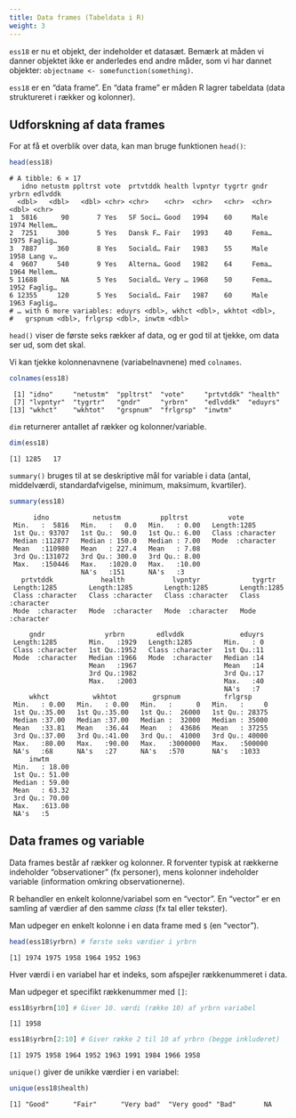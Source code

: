 ```yaml
---
title: Data frames (Tabeldata i R)
weight: 3
---
```

`ess18` er nu et objekt, der indeholder et datasæt. Bemærk at måden vi
danner objektet ikke er anderledes end andre måder, som vi har dannet
objekter: `objectname <- somefunction(something)`.

`ess18` er en “data frame”. En “data frame” er måden R lagrer tabeldata
(data struktureret i rækker og kolonner).

## Udforskning af data frames

For at få et overblik over data, kan man bruge funktionen `head()`:

``` r
head(ess18)
```

    # A tibble: 6 × 17
       idno netustm ppltrst vote  prtvtddk health lvpntyr tygrtr gndr  yrbrn edlvddk
      <dbl>   <dbl>   <dbl> <chr> <chr>    <chr>  <chr>   <chr>  <chr> <dbl> <chr>  
    1  5816      90       7 Yes   SF Soci… Good   1994    60     Male   1974 Mellem…
    2  7251     300       5 Yes   Dansk F… Fair   1993    40     Fema…  1975 Faglig…
    3  7887     360       8 Yes   Sociald… Fair   1983    55     Male   1958 Lang v…
    4  9607     540       9 Yes   Alterna… Good   1982    64     Fema…  1964 Mellem…
    5 11688      NA       5 Yes   Sociald… Very … 1968    50     Fema…  1952 Faglig…
    6 12355     120       5 Yes   Sociald… Fair   1987    60     Male   1963 Faglig…
    # … with 6 more variables: eduyrs <dbl>, wkhct <dbl>, wkhtot <dbl>,
    #   grspnum <dbl>, frlgrsp <dbl>, inwtm <dbl>

`head()` viser de første seks rækker af data, og er god til at tjekke,
om data ser ud, som det skal.

Vi kan tjekke kolonnenavnene (variabelnavnene) med `colnames`.

``` r
colnames(ess18)
```

     [1] "idno"     "netustm"  "ppltrst"  "vote"     "prtvtddk" "health"  
     [7] "lvpntyr"  "tygrtr"   "gndr"     "yrbrn"    "edlvddk"  "eduyrs"  
    [13] "wkhct"    "wkhtot"   "grspnum"  "frlgrsp"  "inwtm"   

`dim` returnerer antallet af rækker og kolonner/variable.

``` r
dim(ess18)
```

    [1] 1285   17

`summary()` bruges til at se deskriptive mål for variable i data (antal,
middelværdi, standardafvigelse, minimum, maksimum, kvartiler).

``` r
summary(ess18)
```


          idno           netustm          ppltrst          vote          
     Min.   :  5816   Min.   :   0.0   Min.   : 0.00   Length:1285       
     1st Qu.: 93707   1st Qu.:  90.0   1st Qu.: 6.00   Class :character  
     Median :112877   Median : 150.0   Median : 7.00   Mode  :character  
     Mean   :110980   Mean   : 227.4   Mean   : 7.08                     
     3rd Qu.:131072   3rd Qu.: 300.0   3rd Qu.: 8.00                     
     Max.   :150446   Max.   :1020.0   Max.   :10.00                     
                      NA's   :151      NA's   :3                         
       prtvtddk            health            lvpntyr             tygrtr         
     Length:1285        Length:1285        Length:1285        Length:1285       
     Class :character   Class :character   Class :character   Class :character  
     Mode  :character   Mode  :character   Mode  :character   Mode  :character  
                                                                                
         gndr               yrbrn        edlvddk              eduyrs  
     Length:1285        Min.   :1929   Length:1285        Min.   : 0  
     Class :character   1st Qu.:1952   Class :character   1st Qu.:11  
     Mode  :character   Median :1966   Mode  :character   Median :14  
                        Mean   :1967                      Mean   :14  
                        3rd Qu.:1982                      3rd Qu.:17  
                        Max.   :2003                      Max.   :40  
                                                          NA's   :7   
         wkhct           wkhtot         grspnum           frlgrsp      
     Min.   : 0.00   Min.   : 0.00   Min.   :      0   Min.   :     0  
     1st Qu.:35.00   1st Qu.:35.00   1st Qu.:  26000   1st Qu.: 28375  
     Median :37.00   Median :37.00   Median :  32000   Median : 35000  
     Mean   :33.81   Mean   :36.44   Mean   :  43686   Mean   : 37255  
     3rd Qu.:37.00   3rd Qu.:41.00   3rd Qu.:  41000   3rd Qu.: 40000  
     Max.   :80.00   Max.   :90.00   Max.   :3000000   Max.   :500000  
     NA's   :68      NA's   :27      NA's   :570       NA's   :1033    
         inwtm       
     Min.   : 18.00  
     1st Qu.: 51.00  
     Median : 59.00  
     Mean   : 63.32  
     3rd Qu.: 70.00  
     Max.   :613.00  
     NA's   :5       


## Data frames og variable

Data frames består af rækker og kolonner. R forventer typisk at rækkerne
indeholder “observationer” (fx personer), mens kolonner indeholder
variable (information omkring observationerne).

R behandler en enkelt kolonne/variabel som en “vector”. En “vector” er
en samling af værdier af den samme *class* (fx tal eller tekster).

Man udpeger en enkelt kolonne i en data frame med `$` (en “vector”).

``` r
head(ess18$yrbrn) # første seks værdier i yrbrn
```

    [1] 1974 1975 1958 1964 1952 1963

Hver værdi i en variabel har et indeks, som afspejler rækkenummeret i
data.

Man udpeger et specifikt rækkenummer med `[]`:

``` r
ess18$yrbrn[10] # Giver 10. værdi (række 10) af yrbrn variabel
```

    [1] 1958

``` r
ess18$yrbrn[2:10] # Giver række 2 til 10 af yrbrn (begge inkluderet)
```

    [1] 1975 1958 1964 1952 1963 1991 1984 1966 1958

`unique()` giver de unikke værdier i en variabel:

``` r
unique(ess18$health)
```

    [1] "Good"      "Fair"      "Very bad"  "Very good" "Bad"       NA         
